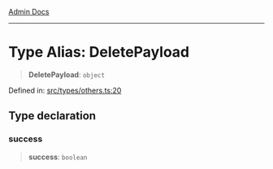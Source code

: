 [Admin Docs](/)

***

# Type Alias: DeletePayload

> **DeletePayload**: `object`

Defined in: [src/types/others.ts:20](https://github.com/PalisadoesFoundation/talawa-admin/blob/main/src/types/others.ts#L20)

## Type declaration

### success

> **success**: `boolean`
